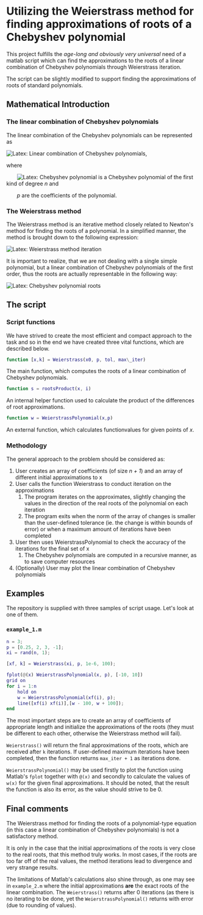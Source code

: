 # Utilizing the Weierstrass method for finding approximations of roots of a Chebyshev polynomial

This project fulfills the <em>age-long and obviously very universal</em> need of a matlab script which can find the approximations to the roots of a linear combination of Chebyshev polynomials through Weierstrass iteration.

The script can be slightly modified to support finding the approximations of roots of standard polynomials.

## Mathematical Introduction

### The linear combination of Chebyshev polynomials

The linear combination of the Chebyshev polynomials can be represented as

![Latex: Linear combination of Chebyshev polynomials](https://quicklatex.com/cache3/86/ql_14be9253c4bbe5f55ca2b19aacfdd586_l3.png), 

where 

&nbsp;&nbsp;&nbsp;&nbsp;&nbsp;&nbsp;&nbsp;![Latex: Chebyshev polynomial](https://quicklatex.com/cache3/62/ql_eeffc2af1eeff3c7dfdafde09eb9d862_l3.png) is a Chebyshev polynomial of the first kind of degree <em>n</em> and

&nbsp;&nbsp;&nbsp;&nbsp;&nbsp;&nbsp;&nbsp;<em>p</em> are the coefficients of the polynomial.

### The Weierstrass method

The Weierstrass method is an iterative method closely related to Newton's method for finding the roots of a polynomial. In a simplified manner, the method is brought down to the following expression:

![Latex: Weierstrass method iteration](https://quicklatex.com/cache3/04/ql_6841c8b7978c7270141e889e412e3904_l3.png)

It is important to realize, that we are not dealing with a single simple polynomial, but a linear combination of Chebyshev polynomials of the first order, thus the roots are actually representable in the following way:

![Latex: Chebyshev polynomial roots](https://quicklatex.com/cache3/e5/ql_82f8cc0d7dfc2b3d58f7eb09762e3ce5_l3.png)

## The script

### Script functions

We have strived to create the most efficient and compact approach to the task and so in the end we have created three vital functions, which are described below.

```MATLAB
function [x,k] = Weierstrass(x0, p, tol, max\_iter)
``` 
The main function, which computes the roots of a linear combination of Chebyshev polynomials.

```MATLAB
function s = rootsProduct(x, i)
```
An internal helper function used to calculate the product of the differences of root approximations.

```MATLAB
function w = WeierstrassPolynomial(x,p)
```
An external function, which calculates functionvalues for given points of <em>x</em>.

### Methodology

The general approach to the problem should be considered as:

1. User creates an array of coefficients (of size <em>n + 1</em>) and an array of different initial approximations to x
2. User calls the function Weierstrass to conduct iteration on the approximations
    1. The program iterates on the approximates, slightly changing the values in the direction of the real roots of the polynomial on each iteration
    2. The program exits when the norm of the array of changes is smaller than the user-defined tolerance (ie. the change is within bounds of error) or when a maximum amount of iterations have been completed
3. User then uses WeierstrassPolynomial to check the accuracy of the iterations for the final set of x
    1. The Chebyshev polynomials are computed in a recursive manner, as to save computer resources
4. (Optionally) User may plot the linear combination of Chebyshev polynomials

## Examples

The repository is supplied with three samples of script usage. Let's look at one of them.

### `example_1.m`

```MATLAB
n = 3;
p = [0.25, 2, 3, -1];
xi = rand(n, 1);

[xf, k] = Weierstrass(xi, p, 1e-6, 100);

fplot(@(x) WeierstrassPolynomial(x, p), [-10, 10])
grid on
for i = 1:n
    hold on 
    w = WeierstrassPolynomial(xf(i), p);
    line([xf(i) xf(i)],[w - 100, w + 100]);
end
```

The most important steps are to create an array of coefficients of appropriate length and initialize the approximations of the roots (they must be different to each other, otherwise the Weierstrass method will fail).

`Weierstrass()` will return the final approximations of the roots, which are received after `k` iterations. If user-defined maximum iterations have been completed, then the function returns `max_iter + 1` as iterations done.

`WeierstrassPolynomial()` may be used firstly to plot the function using Matlab's `fplot` together with `@(x)` and secondly to calculate the values of `w(x)` for the given final approximations. It should be noted, that the result the function is also its error, as the value should strive to be 0.

## Final comments

The Weierstrass method for finding the roots of a polynomial-type equation (in this case a linear combination of Chebyshev polynomials) is not a satisfactory method.

It is only in the case that the initial approximations of the roots is very close to the real roots, that this method truly works. In most cases, if the roots are too far off of the real values, the method iterations lead to divergence and very strange results.

The limitations of Matlab's calculations also shine through, as one may see in `example_2.m` where the initial approximations <strong>are</strong> the exact roots of the linear combination. The `Weierstrass()` returns after 0 iterations (as there is no iterating to be done, yet the `WeierstrassPolynomial()` returns with error (due to rounding of values).
